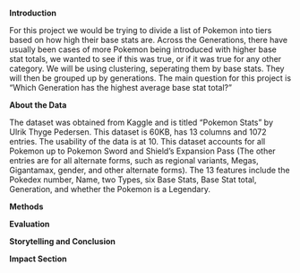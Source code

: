 **Introduction**

For this project we would be trying to divide a list of Pokemon into tiers based on how high their base stats are. Across the Generations, there have usually been cases of more Pokemon being introduced with higher base stat totals, we wanted to see if this was true, or if it was true for any other category. We will be using clustering, seperating them by base stats. They will then be grouped up by generations. The main question for this project is “Which Generation has the highest average base stat total?”  

**About the Data**

The dataset was obtained from Kaggle and is titled “Pokemon Stats” by Ulrik Thyge Pedersen. This dataset is 60KB, has 13 columns and 1072 entries. The usability of the data is at 10. This dataset accounts for all Pokemon up to Pokemon Sword and Shield’s Expansion Pass (The other entries are for all alternate forms, such as regional variants, Megas, Gigantamax, gender, and other alternate forms). The 13 features include the Pokedex number, Name, two Types, six Base Stats, Base Stat total, Generation, and whether the Pokemon is a Legendary. 

**Methods**

**Evaluation**

**Storytelling and Conclusion**

**Impact Section**

